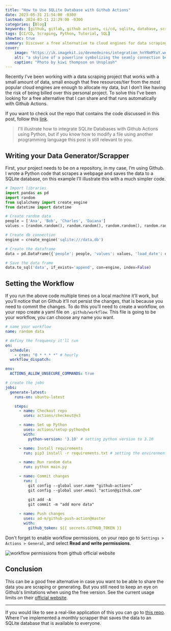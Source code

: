 ```yaml
---
title: "How to Use SQLite Database with Github Actions"
date: 2023-05-31 21:54:00 -0300
lastmod: 2024-03-11 22:29:00 -0300
categories: [Blog]
keywords: [github, gitlab, github actions, ci/cd, sqlite, database, scraping, python, tutorial, SQL, git]
tags: [CI/CD, Scraping, Python, Tutorial, SQL]
showtoc: true
summary: Discover a free alternative to cloud engines for data scraping on GitHub Actions!
cover:
    image: "https://ik.imagekit.io/devmedeiros/integration_hnYRmMYaY.webp?tr=w-700"
    alt: "a skyline of a powerline symbolizing the seamly connection between github actions and sqlite"
    caption: "Photo by kiwi thompson on Unsplash"
---
```


Recently I’ve been working with a data scraping project that works with a small amount of data, small enough that free resources/tier from the most popular cloud engines are enough to allocate my data, but I don’t like having the risk of being billed over this personal project. To solve this I’ve been looking for a free alternative that I can share and that runs automatically with Github Actions.

If you want to check out the repo that contains the code discussed in this post, follow this [link](https://github.com/devmedeiros/template-sqlite-actions).

> I'll illustrate how to integrate SQLite Databases with Github Actions using Python, but if you know how to modify a file using another programming language this post is still relevant to you.

## Writing your Data Generator/Scrapper

First, your project needs to be on a repository, in my case, I’m using Github. I wrote a Python code that scrapes a webpage and saves the data to a SQLite database, on this example I’ll illustrate this with a much simpler code.

```python
# Import libraries
import pandas as pd
import random
from sqlalchemy import create_engine
from datetime import datetime

# Create random data
people = ['Ana', 'Bob', 'Charles', 'Daiana']
values = [random.random(), random.random(), random.random(), random.random()]

# Create db connection
engine = create_engine('sqlite:///data.db')

# Create the dataframe
data = pd.DataFrame({'people': people, 'values': values, 'load_date': datetime.now()})

# Save the data frame
data.to_sql('data', if_exists='append', con=engine, index=False)
```

## Setting the Workflow

If you run the above code multiple times on a local machine it’ll work, but you’ll notice that on Github it’ll not persist the changes, that is because you need to commit the changes. To do this you’ll need to create a workflow, on your repo create a yaml file on `.github/workflow`. This file is going to be your workflow, you can choose any name you want.

```yaml
# name your workflow
name: random data

# definy the frequency it'll run
on:
  schedule:
    - cron: "0 * * * *" # hourly
  workflow_dispatch:

env:
  ACTIONS_ALLOW_UNSECURE_COMMANDS: true

# create the jobs
jobs:
  generate-latest:
    runs-on: ubuntu-latest

    steps:
      - name: Checkout repo
        uses: actions/checkout@v3

      - name: Set up Python
        uses: actions/setup-python@v4
        with:
          python-version: '3.10' # setting python version to 3.10

      - name: Install requirements
        run: pip3 install -r requirements.txt # setting the environment

      - name: Run random data
        run: python main.py

      - name: Commit changes
        run: |
          git config --global user.name "github-actions"
          git config --global user.email "action@github.com"

          git add -A
          git commit -m "add more data"
      
      - name: Push changes
        uses: ad-m/github-push-action@master
        with:
          github_token: ${{ secrets.GITHUB_TOKEN }}
```

Don't forget to enable workflow permissions, on your repo go to `Settings > Actions > General`, and select **Read and write permissions**.

![workflow permissions from github official website](https://i.imgur.com/pOym60i.png#center)

## Conclusion

This can be a good free alternative in case you want to be able to share the data you are scraping or generating. But you still need to keep an eye on Github's limitations when using the free version. See the current usage limits on their [official website](https://docs.github.com/en/actions/learn-github-actions/usage-limits-billing-and-administration#usage-limits).

---

If you would like to see a real-like application of this you can go to [this repo](https://github.com/devmedeiros/nota-fiscal-goiana). Where I've implemented a monthly scrapper that saves the data to an SQLite database that is available to everyone.